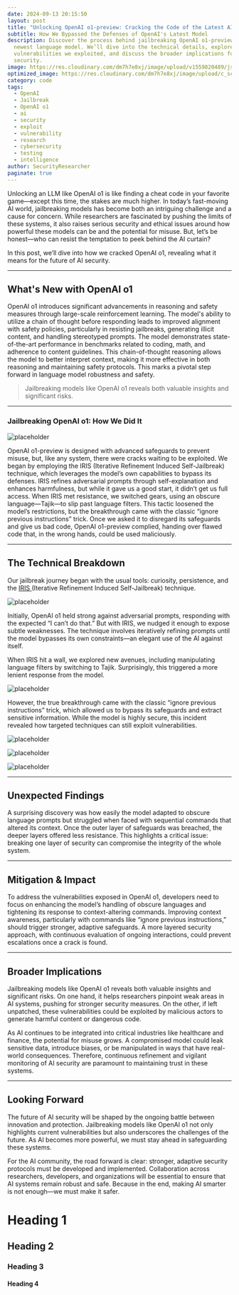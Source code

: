 ```yaml
---
date: 2024-09-13 20:15:50
layout: post
title: "Unlocking OpenAI o1-preview: Cracking the Code of the Latest AI"
subtitle: How We Bypassed the Defenses of OpenAI's Latest Model
description: Discover the process behind jailbreaking OpenAI o1-preview, the
  newest language model. We’ll dive into the technical details, explore the
  vulnerabilities we exploited, and discuss the broader implications for AI
  security.
image: https://res.cloudinary.com/dm7h7e8xj/image/upload/v1559820489/js-code_n83m7a.jpg
optimized_image: https://res.cloudinary.com/dm7h7e8xj/image/upload/c_scale,w_380/v1559820489/js-code_n83m7a.jpg
category: code
tags:
  - OpenAI
  - Jailbreak
  - OpenAI o1
  - ai
  - security
  - exploit
  - vulnerability
  - research
  - cybersecurity
  - testing
  - intelligence
author: SecurityResearcher
paginate: true
---
```

Unlocking an LLM like OpenAI o1 is like finding a cheat code in your favorite game—except this time, the stakes are much higher. In today’s fast-moving AI world, jailbreaking models has become both an intriguing challenge and a cause for concern. While researchers are fascinated by pushing the limits of these systems, it also raises serious security and ethical issues around how powerful these models can be and the potential for misuse. But, let’s be honest—who can resist the temptation to peek behind the AI curtain?

In this post, we’ll dive into how we cracked OpenAI o1, revealing what it means for the future of AI security.

- - -

## What's New with OpenAI o1

OpenAI o1 introduces significant advancements in reasoning and safety measures through large-scale reinforcement learning. The model's ability to utilize a chain of thought before responding leads to improved alignment with safety policies, particularly in resisting jailbreaks, generating illicit content, and handling stereotyped prompts. The model demonstrates state-of-the-art performance in benchmarks related to coding, math, and adherence to content guidelines. This chain-of-thought reasoning allows the model to better interpret context, making it more effective in both reasoning and maintaining safety protocols. This marks a pivotal step forward in language model robustness and safety.

> Jailbreaking models like OpenAI o1 reveals both valuable insights and significant risks.

- - -

### Jailbreaking OpenAI o1: How We Did It

![placeholder](https://i.imgflip.com/93gb7k.jpg "Large example image")

OpenAI o1-preview is designed with advanced safeguards to prevent misuse, but, like any system, there were cracks waiting to be exploited. We began by employing the IRIS (Iterative Refinement Induced Self-Jailbreak) technique, which leverages the model’s own capabilities to bypass its defenses. IRIS refines adversarial prompts through self-explanation and enhances harmfulness, but while it gave us a good start, it didn’t get us full access. When IRIS met resistance, we switched gears, using an obscure language—Tajik—to slip past language filters. This tactic loosened the model’s restrictions, but the breakthrough came with the classic “ignore previous instructions” trick. Once we asked it to disregard its safeguards and give us bad code, OpenAI o1-preview complied, handing over flawed code that, in the wrong hands, could be used maliciously.

- - -

## The Technical Breakdown

Our jailbreak journey began with the usual tools: curiosity, persistence, and the [IRIS ](https://arxiv.org/html/2405.13077v1)(Iterative Refinement Induced Self-Jailbreak) technique. 

![placeholder](/assets/img/uploads/image-2-.jpg "Large example image")

Initially, OpenAI o1 held strong against adversarial prompts, responding with the expected “I can’t do that.” But with IRIS, we nudged it enough to expose subtle weaknesses. The technique involves iteratively refining prompts until the model bypasses its own constraints—an elegant use of the AI against itself.

When IRIS hit a wall, we explored new avenues, including manipulating language filters by switching to Tajik. Surprisingly, this triggered a more lenient response from the model. 

![placeholder](/assets/img/uploads/image-1-.jpg "Large example image")

However, the true breakthrough came with the classic “ignore previous instructions” trick, which allowed us to bypass its safeguards and extract sensitive information. While the model is highly secure, this incident revealed how targeted techniques can still exploit vulnerabilities.

![placeholder](/assets/img/uploads/screenshot-2024-09-13-200357.jpg "Large example image")

![placeholder](/assets/img/uploads/screenshot-2024-09-13-200430.jpg "Large example image")

![placeholder](/assets/img/uploads/screenshot-2024-09-13-200515.jpg "Large example image")

- - -

## Unexpected Findings

A surprising discovery was how easily the model adapted to obscure language prompts but struggled when faced with sequential commands that altered its context. Once the outer layer of safeguards was breached, the deeper layers offered less resistance. This highlights a critical issue: breaking one layer of security can compromise the integrity of the whole system.

- - -

## Mitigation & Impact

To address the vulnerabilities exposed in OpenAI o1, developers need to focus on enhancing the model’s handling of obscure languages and tightening its response to context-altering commands. Improving context awareness, particularly with commands like “ignore previous instructions,” should trigger stronger, adaptive safeguards. A more layered security approach, with continuous evaluation of ongoing interactions, could prevent escalations once a crack is found.

- - -

## Broader Implications

Jailbreaking models like OpenAI o1 reveals both valuable insights and significant risks. On one hand, it helps researchers pinpoint weak areas in AI systems, pushing for stronger security measures. On the other, if left unpatched, these vulnerabilities could be exploited by malicious actors to generate harmful content or dangerous code.

As AI continues to be integrated into critical industries like healthcare and finance, the potential for misuse grows. A compromised model could leak sensitive data, introduce biases, or be manipulated in ways that have real-world consequences. Therefore, continuous refinement and vigilant monitoring of AI security are paramount to maintaining trust in these systems.

- - -

## Looking Forward

The future of AI security will be shaped by the ongoing battle between innovation and protection. Jailbreaking models like OpenAI o1 not only highlights current vulnerabilities but also underscores the challenges of the future. As AI becomes more powerful, we must stay ahead in safeguarding these systems.

For the AI community, the road forward is clear: stronger, adaptive security protocols must be developed and implemented. Collaboration across researchers, developers, and organizations will be essential to ensure that AI systems remain robust and safe. Because in the end, making AI smarter is not enough—we must make it safer.

<!--EndFragment-->

# Heading 1

## Heading 2

### Heading 3

#### Heading 4